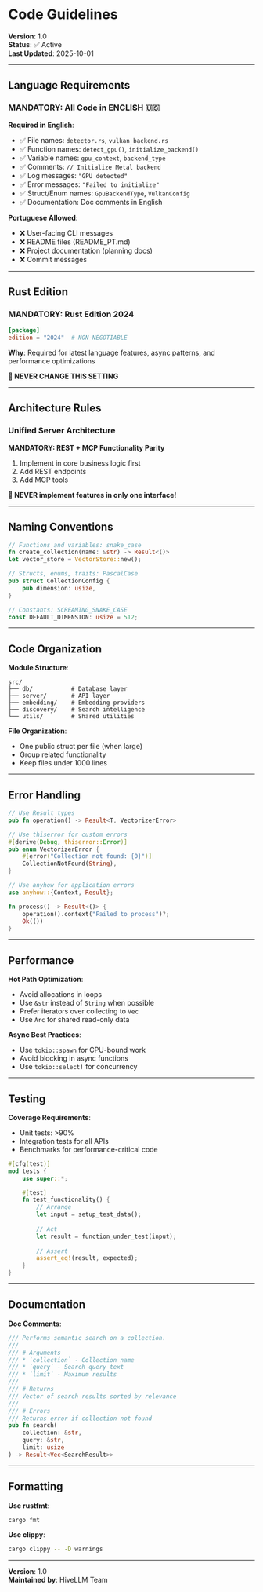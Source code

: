 # Code Guidelines

**Version**: 1.0  
**Status**: ✅ Active  
**Last Updated**: 2025-10-01

---

## Language Requirements

### MANDATORY: All Code in ENGLISH 🇺🇸

**Required in English**:
- ✅ File names: `detector.rs`, `vulkan_backend.rs`
- ✅ Function names: `detect_gpu()`, `initialize_backend()`
- ✅ Variable names: `gpu_context`, `backend_type`
- ✅ Comments: `// Initialize Metal backend`
- ✅ Log messages: `"GPU detected"`
- ✅ Error messages: `"Failed to initialize"`
- ✅ Struct/Enum names: `GpuBackendType`, `VulkanConfig`
- ✅ Documentation: Doc comments in English

**Portuguese Allowed**:
- ❌ User-facing CLI messages
- ❌ README files (README_PT.md)
- ❌ Project documentation (planning docs)
- ❌ Commit messages

---

## Rust Edition

### MANDATORY: Rust Edition 2024

```toml
[package]
edition = "2024"  # NON-NEGOTIABLE
```

**Why**: Required for latest language features, async patterns, and performance optimizations

**🚫 NEVER CHANGE THIS SETTING**

---

## Architecture Rules

### Unified Server Architecture

**MANDATORY: REST + MCP Functionality Parity**

1. Implement in core business logic first
2. Add REST endpoints
3. Add MCP tools

**🚫 NEVER implement features in only one interface!**

---

## Naming Conventions

```rust
// Functions and variables: snake_case
fn create_collection(name: &str) -> Result<()>
let vector_store = VectorStore::new();

// Structs, enums, traits: PascalCase
pub struct CollectionConfig {
    pub dimension: usize,
}

// Constants: SCREAMING_SNAKE_CASE
const DEFAULT_DIMENSION: usize = 512;
```

---

## Code Organization

**Module Structure**:
```
src/
├── db/           # Database layer
├── server/       # API layer
├── embedding/    # Embedding providers
├── discovery/    # Search intelligence
└── utils/        # Shared utilities
```

**File Organization**:
- One public struct per file (when large)
- Group related functionality
- Keep files under 1000 lines

---

## Error Handling

```rust
// Use Result types
pub fn operation() -> Result<T, VectorizerError>

// Use thiserror for custom errors
#[derive(Debug, thiserror::Error)]
pub enum VectorizerError {
    #[error("Collection not found: {0}")]
    CollectionNotFound(String),
}

// Use anyhow for application errors
use anyhow::{Context, Result};

fn process() -> Result<()> {
    operation().context("Failed to process")?;
    Ok(())
}
```

---

## Performance

**Hot Path Optimization**:
- Avoid allocations in loops
- Use `&str` instead of `String` when possible
- Prefer iterators over collecting to `Vec`
- Use `Arc` for shared read-only data

**Async Best Practices**:
- Use `tokio::spawn` for CPU-bound work
- Avoid blocking in async functions
- Use `tokio::select!` for concurrency

---

## Testing

**Coverage Requirements**:
- Unit tests: >90%
- Integration tests for all APIs
- Benchmarks for performance-critical code

```rust
#[cfg(test)]
mod tests {
    use super::*;

    #[test]
    fn test_functionality() {
        // Arrange
        let input = setup_test_data();
        
        // Act
        let result = function_under_test(input);
        
        // Assert
        assert_eq!(result, expected);
    }
}
```

---

## Documentation

**Doc Comments**:
```rust
/// Performs semantic search on a collection.
///
/// # Arguments
/// * `collection` - Collection name
/// * `query` - Search query text
/// * `limit` - Maximum results
///
/// # Returns
/// Vector of search results sorted by relevance
///
/// # Errors
/// Returns error if collection not found
pub fn search(
    collection: &str,
    query: &str,
    limit: usize
) -> Result<Vec<SearchResult>>
```

---

## Formatting

**Use rustfmt**:
```bash
cargo fmt
```

**Use clippy**:
```bash
cargo clippy -- -D warnings
```

---

**Version**: 1.0  
**Maintained by**: HiveLLM Team

